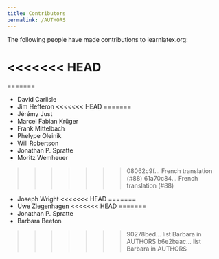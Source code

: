 ```yaml
---
title: Contributors
permalink: /AUTHORS
---
```


The following people have made contributions to learnlatex.org:

<<<<<<< HEAD
=======
=======
- David Carlisle
- Jim Hefferon
<<<<<<< HEAD
=======
- Jérémy Just
- Marcel Fabian Krüger
- Frank Mittelbach
- Phelype Oleinik
- Will Robertson
- Jonathan P. Spratte
- Moritz Wemheuer
>>>>>>> 08062c9f... French translation (#88)
>>>>>>> 61a70c84... French translation (#88)
- Joseph Wright
<<<<<<< HEAD
=======
- Uwe Ziegenhagen
<<<<<<< HEAD
=======
- Jonathan P. Spratte
- Barbara Beeton

>>>>>>> 90278bed... list Barbara in AUTHORS
>>>>>>> b6e2baac... list Barbara in AUTHORS
